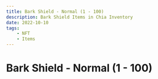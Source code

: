 ```yaml
---
title: Bark Shield - Normal (1 - 100)
description: Bark Shield Items in Chia Inventory
date: 2022-10-10
tags:
    - NFT
    - Items
---
```


# Bark Shield - Normal (1 - 100)

